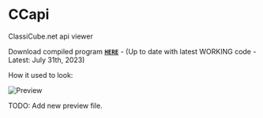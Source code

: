# CCapi
ClassiCube.net api viewer

Download compiled program [**`HERE`**](https://github.com/RandomStrangers/CCAPI/raw/master/Uploads/CCapi.zip) - (Up to date with latest WORKING code - Latest: July 31th, 2023)

How it used to look:

![Preview](https://123dmwm.com/I/n0v9rdz.png)

TODO: Add new preview file.